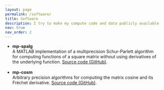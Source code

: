 ```yaml
---
layout: page
permalink: /software/
title: Software
description: I try to make my compute code and data publicly available to support the reproducibility and transparency of my research. Here is a list of software I have contributed to.
nav: true
nav_order: 2
---
```


<ul>

<li> <b>mp-spalg</b><br>
A MATLAB implementation of a multiprecision Schur-Parlett algorithm for computing functions of a square matrix without using derivatives of the underlying function.
<a href="https://github.com/xiaobo-liu/mp-spalg">Source code (GitHub)</a>.</li>
<br>

<li> <b>mp-cosm</b><br>
Arbitrary precision algorithms for computing the matrix cosine and its Fréchet derivative. 
<a href="https://github.com/xiaobo-liu/mp-cosm">Source code (GitHub)</a>.</li>
<br>

</ul>